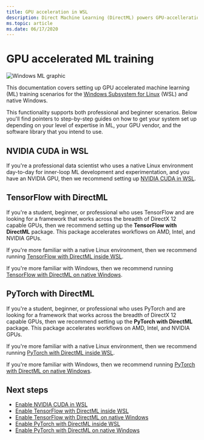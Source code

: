 ```yaml
---
title: GPU acceleration in WSL
description: Direct Machine Learning (DirectML) powers GPU-accelleration in Windows Subsystem for Linux
ms.topic: article
ms.date: 06/17/2020
---
```


# GPU accelerated ML training

![Windows ML graphic](../images/winml-graphic.png)

This documentation covers setting up GPU accelerated machine learning (ML) training scenarios for the [Windows Subsystem for Linux](/windows/wsl/about) (WSL) and native Windows.

This functionality supports both professional and beginner scenarios. Below you'll find pointers to step-by-step guides on how to get your system set up depending on your level of expertise in ML, your GPU vendor, and the software library that you intend to use.

## NVIDIA CUDA in WSL

If you're a professional data scientist who uses a native Linux environment day-to-day for inner-loop ML development and experimentation, and you have an NVIDIA GPU, then we recommend setting up [NVIDIA CUDA in WSL](gpu-cuda-in-wsl.md).

## TensorFlow with DirectML 

If you're a student, beginner, or professional who uses TensorFlow and are looking for a framework that works across the breadth of DirectX 12 capable GPUs, then we recommend setting up the **TensorFlow with DirectML** package. This package accelerates workflows on AMD, Intel, and NVIDIA GPUs. 

If you're more familiar with a native Linux environment, then we recommend running [TensorFlow with DirectML inside WSL](gpu-tensorflow-wsl.md). 

If you're more familiar with Windows, then we recommend running [TensorFlow with DirectML on native Windows](gpu-tensorflow-windows.md). 

## PyTorch with DirectML 

If you're a student, beginner, or professional who uses PyTorch and are looking for a framework that works across the breadth of DirectX 12 capable GPUs, then we recommend setting up the **PyTorch with DirectML** package. This package accelerates workflows on AMD, Intel, and NVIDIA GPUs. 

If you're more familiar with a native Linux environment, then we recommend running [PyTorch with DirectML inside WSL](gpu-pytorch-wsl.md). 

If you're more familiar with Windows, then we recommend running [PyTorch with DirectML on native Windows](gpu-pytorch-windows.md). 



## Next steps

* [Enable NVIDIA CUDA in WSL](gpu-cuda-in-wsl.md)
* [Enable TensorFlow with DirectML inside WSL](gpu-tensorflow-wsl.md)
* [Enable TensorFlow with DirectML on native Windows](gpu-tensorflow-windows.md)
* [Enable PyTorch with DirectML inside WSL](gpu-pytorch-wsl.md)
* [Enable PyTorch with DirectML on native Windows](gpu-pytorch-windows.md)

